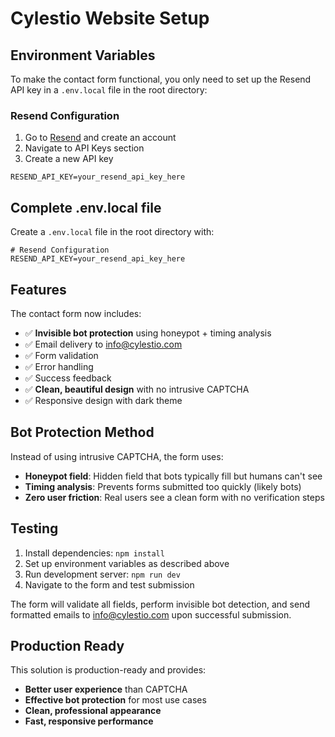 # Cylestio Website Setup

## Environment Variables

To make the contact form functional, you only need to set up the Resend API key in a `.env.local` file in the root directory:

### Resend Configuration
1. Go to [Resend](https://resend.com/) and create an account
2. Navigate to API Keys section
3. Create a new API key

```
RESEND_API_KEY=your_resend_api_key_here
```

## Complete .env.local file

Create a `.env.local` file in the root directory with:

```
# Resend Configuration 
RESEND_API_KEY=your_resend_api_key_here
```

## Features

The contact form now includes:
- ✅ **Invisible bot protection** using honeypot + timing analysis
- ✅ Email delivery to info@cylestio.com
- ✅ Form validation
- ✅ Error handling
- ✅ Success feedback
- ✅ **Clean, beautiful design** with no intrusive CAPTCHA
- ✅ Responsive design with dark theme

## Bot Protection Method

Instead of using intrusive CAPTCHA, the form uses:
- **Honeypot field**: Hidden field that bots typically fill but humans can't see
- **Timing analysis**: Prevents forms submitted too quickly (likely bots)
- **Zero user friction**: Real users see a clean form with no verification steps

## Testing

1. Install dependencies: `npm install`
2. Set up environment variables as described above
3. Run development server: `npm run dev`
4. Navigate to the form and test submission

The form will validate all fields, perform invisible bot detection, and send formatted emails to info@cylestio.com upon successful submission.

## Production Ready

This solution is production-ready and provides:
- **Better user experience** than CAPTCHA
- **Effective bot protection** for most use cases
- **Clean, professional appearance** 
- **Fast, responsive performance** 
